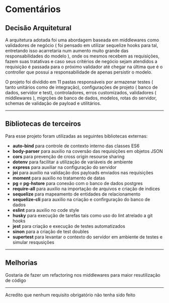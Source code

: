 Comentários
===================

Decisão Arquitetural
-------------

A arquitetura adotada foi uma abordagem baseada em middlewares como validadores de negócio ( foi pensado em utilizar sequelize hooks para tal, entretando isso acarretaria num aumento muito grande das responsabilidades do modelo ), onde os mesmos recebem as requisições, fazem suas tratativas e caso seus critérios de negócio sejam atendidos a requisição é passada para o próximo validador até chegar na última que é o controller que possui a responsabilidade de apenas persistir o modelo.

O projeto foi dividido em 11 pastas responsáveis por armazenar testes ( tanto unitários como de integração), configurações de projeto ( banco de dados, servidor e test), controladores, erros customizados, validadores ( middlewares ), migrções de banco de dados, modelos, rotas do servidor, schemas de validação de payload e utilitários.

-------------

Bibliotecas de terceiros
-------------

Para esse projeto foram utilizadas as seguintes bibliotecas externas:

- **auto-bind** para controle de contexto interno das classes ES6
- **body-parser** para auxilio na coversão das requisições em objetos JSON
- **cors** para prevenção de cross origin resourse sharing
- **dotenv** para facilitar a utilização de variáveis de ambiente
- **express** para auxiliar na configuração do servidor
- **joi** para auxilio na validação dos payloads enviados nas requisições
- **moment** para auxilio no tratamento de datas
- **pg** e **pg-hstore** para conexão com o banco de dados postgres
- **require-all** para auxilio na importação de arquivos e criação de indices
- **sequelize** para mapeamento de entidades de relacionamento
- **sequelize-cli** para auxilio na criação e confirguração do banco de dados
- **eslint** para auxilio no code style
- **husky** para execução de tarefas tais como uso do lint atrelado a git hooks
- **jest** para criação e execução de testes automatizados
- **sinon** para a criação de test doubles
- **supertest** para levantar o contexto do servidor em ambiente de testes e simular resqusições
-------------

Melhorias
-------------

Gostaria de fazer um refactoring nos middlewares para maior resutilização de código

-------------

Acredito que nenhum requisito obrigatório não tenha sido feito